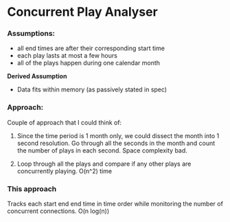 # Concurrent Play Analyser

### Assumptions:
- all end times are after their corresponding start time
- each play lasts at most a few hours
- all of the plays happen during one calendar month

**Derived Assumption** 
- Data fits within memory (as passively stated in spec)

### Approach:

Couple of approach that I could think of:
1. Since the time period is 1 month only, we could dissect the month into
1 second resolution. Go through all the seconds in the month and count the number of 
plays in each second. Space complexity bad.

2. Loop through all the plays and compare if any other plays are concurrently playing. O(n^2) time

### This approach
Tracks each start end end time in time order while monitoring the number of concurrent connections.
O(n log(n))
